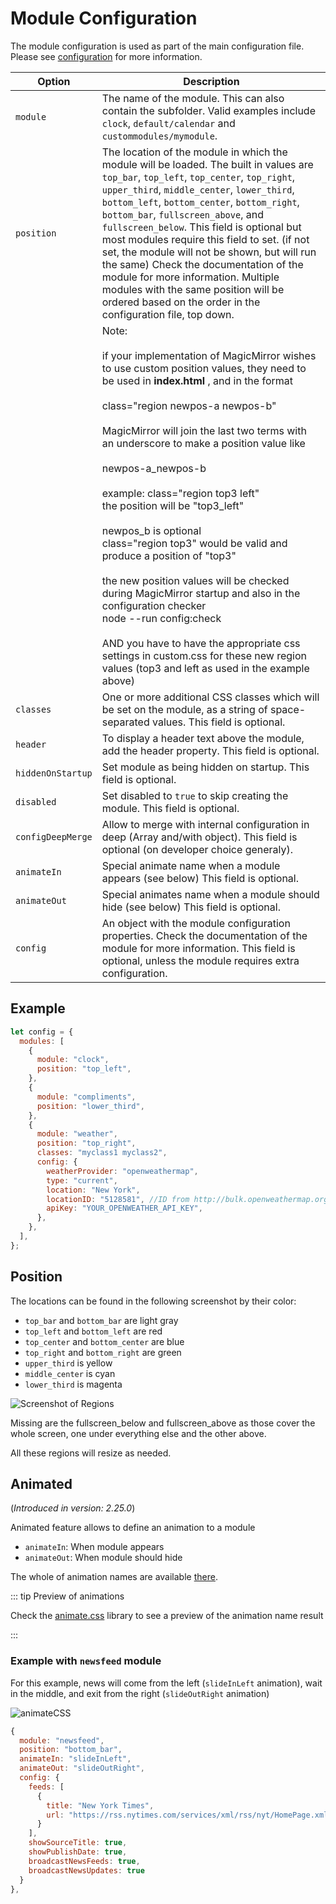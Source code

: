 # Module Configuration

The module configuration is used as part of the main configuration file. Please
see [configuration](/configuration/introduction.md) for more information.

| **Option**        | **Description**                                                                                                                                                                                                                                                                                                                                                                                                                                                                                                                                                                                                                                                                                                                                                                                        |
| ----------------- | ------------------------------------------------------------------------------------------------------------------------------------------------------------------------------------------------------------------------------------------------------------------------------------------------------------------------------------------------------------------------------------------------------------------------------------------------------------------------------------------------------------------------------------------------------------------------------------------------------------------------------------------------------------------------------------------------------------------------------------------------------------------------------------------------------ |
| `module`          | The name of the module. This can also contain the subfolder. Valid examples include `clock`, `default/calendar` and `custommodules/mymodule`.                                                                                                                                                                                                                                                                                                                                                                                                                                                                                                                                                                                                                                                          |
| `position`        | The location of the module in which the module will be loaded. The built in values are `top_bar`, `top_left`, `top_center`, `top_right`, `upper_third`, `middle_center`, `lower_third`, `bottom_left`, `bottom_center`, `bottom_right`, `bottom_bar`, `fullscreen_above`, and `fullscreen_below`. This field is optional but most modules require this field to set. (if not set, the module will not be shown, but will run the same) Check the documentation of the module for more information. Multiple modules with the same position will be ordered based on the order in the configuration file, top down.                                                                                                                                                                                     |
|                   | Note: <br><br>if your implementation of MagicMirror wishes to use custom position values, they need to be used in **index.html** , and in the format <br><br>class="region newpos-a newpos-b"<br> <br>MagicMirror will join the last two terms with an underscore to make a position value like <br><br>newpos-a_newpos-b<br><br>example: class="region top3 left" <br>the position will be "top3_left"<br><br>newpos_b is optional<br>class="region top3" would be valid and produce a position of "top3"<br><br>the new position values will be checked during MagicMirror startup and also in the configuration checker <br> node --run config:check <br><br> AND you have to have the appropriate css settings in custom.css for these new region values (top3 and left as used in the example above) |
| `classes`         | One or more additional CSS classes which will be set on the module, as a string of space-separated values. This field is optional.                                                                                                                                                                                                                                                                                                                                                                                                                                                                                                                                                                                                                                                                     |
| `header`          | To display a header text above the module, add the header property. This field is optional.                                                                                                                                                                                                                                                                                                                                                                                                                                                                                                                                                                                                                                                                                                            |
| `hiddenOnStartup` | Set module as being hidden on startup. This field is optional.                                                                                                                                                                                                                                                                                                                                                                                                                                                                                                                                                                                                                                                                                                                                         |
| `disabled`        | Set disabled to `true` to skip creating the module. This field is optional.                                                                                                                                                                                                                                                                                                                                                                                                                                                                                                                                                                                                                                                                                                                            |
| `configDeepMerge` | Allow to merge with internal configuration in deep (Array and/with object). This field is optional (on developer choice generaly).                                                                                                                                                                                                                                                                                                                                                                                                                                                                                                                                                                                                                                                                     |
| `animateIn`       | Special animate name when a module appears (see below) This field is optional.                                                                                                                                                                                                                                                                                                                                                                                                                                                                                                                                                                                                                                                                                                                         |
| `animateOut`      | Special animates name when a module should hide (see below) This field is optional.                                                                                                                                                                                                                                                                                                                                                                                                                                                                                                                                                                                                                                                                                                                    |
| `config`          | An object with the module configuration properties. Check the documentation of the module for more information. This field is optional, unless the module requires extra configuration.                                                                                                                                                                                                                                                                                                                                                                                                                                                                                                                                                                                                                |

## Example

```javascript
let config = {
  modules: [
    {
      module: "clock",
      position: "top_left",
    },
    {
      module: "compliments",
      position: "lower_third",
    },
    {
      module: "weather",
      position: "top_right",
      classes: "myclass1 myclass2",
      config: {
        weatherProvider: "openweathermap",
        type: "current",
        location: "New York",
        locationID: "5128581", //ID from http://bulk.openweathermap.org/sample/city.list.json.gz; unzip the gz file and find your city
        apiKey: "YOUR_OPENWEATHER_API_KEY",
      },
    },
  ],
};
```

## Position

The locations can be found in the following screenshot by their color:

- `top_bar` and `bottom_bar` are light gray
- `top_left` and `bottom_left` are red
- `top_center` and `bottom_center` are blue
- `top_right` and `bottom_right` are green
- `upper_third` is yellow
- `middle_center` is cyan
- `lower_third` is magenta

![Screenshot of Regions](./screenshots/regions.png)

Missing are the fullscreen_below and fullscreen_above as those cover the whole
screen, one under everything else and the other above.

All these regions will resize as needed.

## Animated

(_Introduced in version: 2.25.0_)

Animated feature allows to define an animation to a module

- `animateIn`: When module appears
- `animateOut`: When module should hide

The whole of animation names are available [there](animate.md).

::: tip Preview of animations

Check the [animate.css](https://animate.style/) library to see a preview of the
animation name result

:::

### Example with `newsfeed` module

For this example, news will come from the left (`slideInLeft` animation), wait
in the middle, and exit from the right (`slideOutRight` animation)

![animateCSS](./screenshots/animate.gif)

```javascript
{
  module: "newsfeed",
  position: "bottom_bar",
  animateIn: "slideInLeft",
  animateOut: "slideOutRight",
  config: {
    feeds: [
      {
        title: "New York Times",
        url: "https://rss.nytimes.com/services/xml/rss/nyt/HomePage.xml"
      }
    ],
    showSourceTitle: true,
    showPublishDate: true,
    broadcastNewsFeeds: true,
    broadcastNewsUpdates: true
  }
},
```
